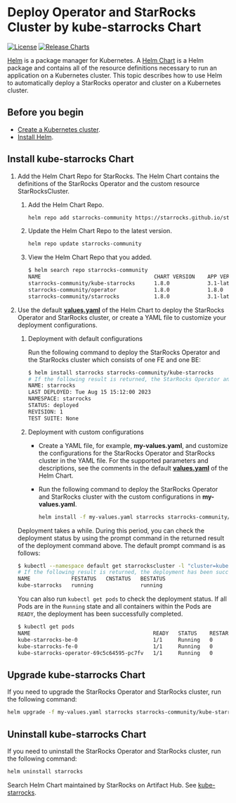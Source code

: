 # Deploy Operator and StarRocks Cluster by kube-starrocks Chart

[![License](https://img.shields.io/badge/License-Apache%202.0-blue.svg)](https://opensource.org/licenses/Apache-2.0) [![Release Charts](https://img.shields.io/badge/Release-helmcharts-green.svg)](https://github.com/StarRocks/starrocks-kubernetes-operator/releases)

[Helm](https://helm.sh/) is a package manager for Kubernetes. A [Helm Chart](https://helm.sh/docs/topics/charts/) is a Helm package and contains all of the resource definitions necessary to run an application on a Kubernetes cluster. This topic describes how to use Helm to automatically deploy a StarRocks operator and cluster on a Kubernetes cluster.

## Before you begin

- [Create a Kubernetes cluster](./sr_operator#create-kubernetes-cluster).
- [Install Helm](https://helm.sh/docs/intro/quickstart/).

## Install kube-starrocks Chart

1. Add the Helm Chart Repo for StarRocks. The Helm Chart contains the definitions of the StarRocks Operator and the custom resource StarRocksCluster.
   1. Add the Helm Chart Repo.

      ```Bash
      helm repo add starrocks-community https://starrocks.github.io/starrocks-kubernetes-operator
      ```

   2. Update the Helm Chart Repo to the latest version.

      ```Bash
      helm repo update starrocks-community
      ```

   3. View the Helm Chart Repo that you added.

      ```Bash
      $ helm search repo starrocks-community
      NAME                                    CHART VERSION    APP VERSION  DESCRIPTION
      starrocks-community/kube-starrocks      1.8.0            3.1-latest   kube-starrocks includes two subcharts, starrock...
      starrocks-community/operator            1.8.0            1.8.0        A Helm chart for StarRocks operator
      starrocks-community/starrocks           1.8.0            3.1-latest   A Helm chart for StarRocks cluster
      ```

2. Use the default **[values.yaml](https://github.com/StarRocks/starrocks-kubernetes-operator/blob/main/helm-charts/charts/kube-starrocks/values.yaml)** of the Helm Chart to deploy the StarRocks Operator and StarRocks cluster, or create a YAML file to customize your deployment configurations.
   1. Deployment with default configurations

      Run the following command to deploy the StarRocks Operator and the StarRocks cluster which consists of one FE and one BE:

      ```Bash
      $ helm install starrocks starrocks-community/kube-starrocks
      # If the following result is returned, the StarRocks Operator and StarRocks cluster are being deployed.
      NAME: starrocks
      LAST DEPLOYED: Tue Aug 15 15:12:00 2023
      NAMESPACE: starrocks
      STATUS: deployed
      REVISION: 1
      TEST SUITE: None
      ```

   2. Deployment with custom configurations
      - Create a YAML file, for example, **my-values.yaml**, and customize the configurations for the StarRocks Operator and StarRocks cluster in the YAML file. For the supported parameters and descriptions, see the comments in the default **[values.yaml](https://github.com/StarRocks/starrocks-kubernetes-operator/blob/main/helm-charts/charts/kube-starrocks/values.yaml)** of the Helm Chart.
      - Run the following command to deploy the StarRocks Operator and StarRocks cluster with the custom configurations in **my-values.yaml**.

        ```Bash
        helm install -f my-values.yaml starrocks starrocks-community/kube-starrocks
        ```

    Deployment takes a while. During this period, you can check the deployment status by using the prompt command in the returned result of the deployment command above. The default prompt command is as follows:

    ```Bash
    $ kubectl --namespace default get starrockscluster -l "cluster=kube-starrocks"
    # If the following result is returned, the deployment has been successfully completed.
    NAME             FESTATUS   CNSTATUS   BESTATUS
    kube-starrocks   running               running
    ```

    You can also run `kubectl get pods` to check the deployment status. If all Pods are in the `Running` state and all containers within the Pods are `READY`, the deployment has been successfully completed.

    ```Bash
    $ kubectl get pods
    NAME                                       READY   STATUS    RESTARTS   AGE
    kube-starrocks-be-0                        1/1     Running   0          2m50s
    kube-starrocks-fe-0                        1/1     Running   0          4m31s
    kube-starrocks-operator-69c5c64595-pc7fv   1/1     Running   0          4m50s
    ```

## Upgrade kube-starrocks Chart

If you need to upgrade the StarRocks Operator and StarRocks cluster, run the following command:
```bash
helm upgrade -f my-values.yaml starrocks starrocks-community/kube-starrocks
```

## Uninstall kube-starrocks Chart

If you need to uninstall the StarRocks Operator and StarRocks cluster, run the following command:
```bash
helm uninstall starrocks
```

Search Helm Chart maintained by StarRocks on Artifact Hub. See [kube-starrocks](https://artifacthub.io/packages/helm/kube-starrocks/kube-starrocks).
